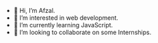 - 👋 Hi, I’m Afzal.
- 👀 I’m interested in web development.
- 🌱 I’m currently learning JavaScript.
- 💞️ I’m looking to collaborate on some Internships.

<!---
afzalkhan02/afzalkhan02 is a ✨ special ✨ repository because its `README.md` (this file) appears on your GitHub profile.
You can click the Preview link to take a look at your changes.
--->
